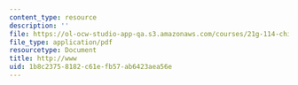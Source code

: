 ```yaml
---
content_type: resource
description: ''
file: https://ol-ocw-studio-app-qa.s3.amazonaws.com/courses/21g-114-chinese-vi-streamlined-spring-2005/1b8c23758182c61efb57ab6423aea56e_MIT21G_114S05_3_31j.pdf
file_type: application/pdf
resourcetype: Document
title: http://www
uid: 1b8c2375-8182-c61e-fb57-ab6423aea56e
---
```

